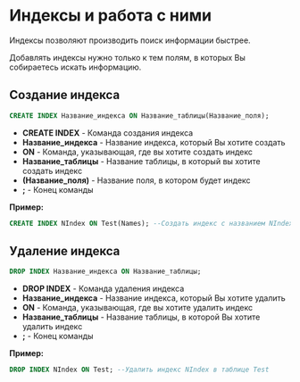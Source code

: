 # Индексы и работа с ними
Индексы позволяют производить поиск информации быстрее.

Добавлять индексы нужно только к тем полям, в которых Вы собираетесь искать информацию.

## Создание индекса
```SQL
CREATE INDEX Название_индекса ON Название_таблицы(Название_поля);
```

* **CREATE INDEX** - Команда создания индекса
* **Название_индекса** - Название индекса, который Вы хотите создать
* **ON** - Команда, указывающая, где вы хотите создать индекс
* **Название_таблицы** - Название таблицы, в который вы хотите создать индекс
* **(Название_поля)** - Название поля, в котором будет индекс
* **;** - Конец команды

**Пример:**

```SQL
CREATE INDEX NIndex ON Test(Names); --Создать индекс с названием NIndex в таблице Test, в поле Names
```

## Удаление индекса
```SQL
DROP INDEX Название_индекса ON Название_таблицы;
```

* **DROP INDEX** - Команда удаления индекса
* **Название_индекса** - Название индекса, который Вы хотите удалить
* **ON** - Команда, указывающая, где вы хотите удалить индекс
* **Название_таблицы** - Название таблицы, в которой Вы хотите удалить индекс
* **;** - Конец команды

**Пример:**

```SQL
DROP INDEX NIndex ON Test; --Удалить индекс NIndex в таблице Test
```